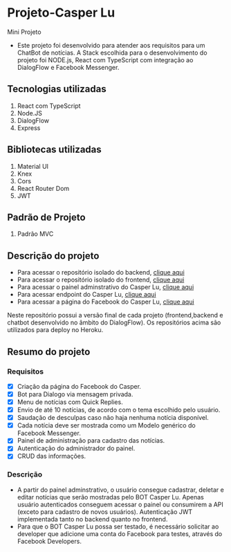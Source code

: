 # Projeto-Casper Lu
Mini Projeto

- Este projeto foi desenvolvido para atender aos requisitos para um ChatBot de notícias. A Stack escolhida para o desenvolvimento do projeto foi NODE.js, React com TypeScript com integração ao DialogFlow e Facebook Messenger.
## Tecnologias utilizadas
1. React com TypeScript
2. Node.JS
3. DialogFlow
4. Express
## Bibliotecas utilizadas
1. Material UI
2. Knex
3. Cors
4. React Router Dom
5. JWT
## Padrão de Projeto
1. Padrão MVC

## Descrição do projeto

- Para acessar o repositório isolado do backend, [clique aqui](https://github.com/LuanSilvaTec/projeto-casper-backend)
- Para acessar o repositório isolado do frontend, [clique aqui](https://github.com/LuanSilvaTec/projeto-casper-frontend)
- Para acessar o painel adminstrativo do Casper Lu, [clique aqui](https://chatbot-test-luan-frontend.herokuapp.com/)
- Para acessar endpoint do Casper Lu, [clique aqui](https://chatbot-test-luan.herokuapp.com/)
- Para acessar a página do Facebook do Casper Lu, [clique aqui](https://www.facebook.com/Casper-Lu-101492835553099)


Neste repositório possui a versão final de cada projeto (frontend,backend e chatbot desenvolvido no âmbito do DialogFlow). Os repositórios acima são utilizados para deploy no Heroku.

## Resumo do projeto
### Requisitos
- [x]	Criação da página do Facebook do Casper.
- [x]	Bot para Dialogo via mensagem privada.
- [x]	Menu de notícias com Quick Replies.
- [x]	Envio de até 10 notícias, de acordo com o tema escolhido pelo usuário.
- [x]	Saudação de desculpas caso não haja nenhuma notícia disponível.
- [x]	Cada notícia deve ser mostrada como um Modelo genérico do Facebook Messenger.
- [x]	Painel de administração para cadastro das notícias.
- [x]	Autenticação do administrador do painel.
- [x]	CRUD das informações.

### Descrição
- A partir do painel adminstrativo, o usuário consegue cadastrar, deletar e editar notícias que serão mostradas pelo BOT Casper Lu. Apenas usuário autenticados conseguem acessar o painel ou consumirem a API (exceto para cadastro de novos usuários). Autenticação JWT implementada tanto no backend quanto no frontend. 
- Para que o BOT Casper Lu possa ser testado, é necessário solicitar ao developer que adicione uma conta do Facebook para testes, através do Facebook Developers.
